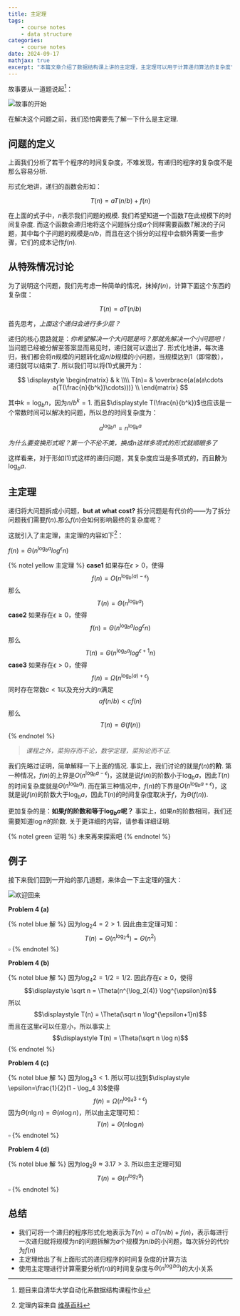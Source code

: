 ```yaml
---
title: 主定理
tags: 
    - course notes
    - data structure
categories:
    - course notes
date: 2024-09-17
mathjax: true
excerpt: "本篇文章介绍了数据结构课上讲的主定理，主定理可以用于计算递归算法的复杂度"
---
```


故事要从一道题说起[^2]：

![故事的开始](/images/hw1-master-thm.png)

在解决这个问题之前，我们恐怕需要先了解一下什么是主定理.

## 问题的定义

上面我们分析了若干个程序的时间复杂度，不难发现，有递归的程序的复杂度不是那么容易分析. 

形式化地讲，递归的函数会形如：

$$
T(n) = aT(n/b) + f(n)
$$

在上面的式子中，$n$表示我们问题的规模. 我们希望知道一个函数$T$在此规模下的时间复杂度. 而这个函数会递归地将这个问题拆分成$a$个同样需要函数$T$解决的子问题，其中每个子问题的规模是$n/b$，而且在这个拆分的过程中会额外需要一些步骤，它们的成本记作$f(n)$.

## 从特殊情况讨论

为了说明这个问题，我们先考虑一种简单的情况，抹掉$f(n)$，计算下面这个东西的复杂度：

$$
\begin{equation}
T(n) = aT(n/b) \tag{1}
\end{equation}
$$

首先思考，*上面这个递归会进行多少层？*

递归的核心思路就是：*你希望解决一个大问题是吗？那就先解决一个小问题吧！* 当问题已经被分解至答案显而易见时，递归就可以退出了. 形式化地讲，每次递归，我们都会将$n$规模的问题转化成$n/b$规模的小问题，当规模达到$1$（即常数），递归就可以结束了. 所以我们可以将$(1)$式展开为：

$$
\displaystyle 
\begin{matrix} 
     & k \\\\
    T(n)= & \overbrace{a(a(a\cdots a(T(\frac{n}{b^k})\cdots)))} \\
\end{matrix}
$$

其中$k=\log_bn$，因为$n/b^k=1$. 而且$\displaystyle T(\frac{n}{b^k})$也应该是一个常数时间可以解决的问题，所以总的时间复杂度为：

$$
\displaystyle a^{\log_b n} = n^{\log_b a}
$$

*为什么要变换形式呢？第一个不伦不类，换成n这样多项式的形式就顺眼多了*

这样看来，对于形如$(1)$式这样的递归问题，其复杂度应当是多项式的，而且**阶**为$\displaystyle \log_b a$.

## 主定理

递归将大问题拆成小问题，**but at what cost?** 拆分问题是有代价的——为了拆分问题我们需要$f(n)$.那么$f(n)$会如何影响最终的复杂度呢？

这就引入了主定理，主定理的内容如下[^1]：

$\displaystyle f(n) = \Theta(n^{\log_b a} log^{\epsilon}n)$


{% notel yellow 主定理 %}
**case1**
如果存在$\epsilon >0$，使得
$$\displaystyle f(n) = O(n^{\log_b (a) - \epsilon})$$
那么
$$\displaystyle T(n) = \Theta(n^{\log_b a})$$
**case2**
如果存在$\epsilon \geq0$，使得
$$\displaystyle f(n) = \Theta(n^{\log_b a} log^{\epsilon}n)$$
那么
$$\displaystyle T(n) = \Theta(n^{\log_b a}log^{\epsilon+1}n)$$
**case3**
如果存在$\epsilon >0$，使得
$$\displaystyle f(n) = \Omega(n^{\log_b (a) + \epsilon})$$
同时存在常数$c < 1$以及充分大的$n$满足
$$
af(n/b)<cf(n)
$$
那么
$$\displaystyle T(n) = \Theta(f(n))$$
{% endnotel %}

> *课程之外，菜狗存而不论，数学定理，菜狗论而不证.*

我们先略过证明，简单解释一下上面的情况. 
事实上，我们讨论的就是$f(n)$的**阶**. 第一种情况，$f(n)$的上界是$O(n^{\log_b a - \epsilon})$，这就是说$f(n)$的阶数小于$\log_b a$，因此$T(n)$的时间复杂度就是$\displaystyle \Theta(n^{\log_b a})$. 而在第三种情况中，$f(n)$的下界是$O(n^{\log_b a + \epsilon})$，这就是说$f(n)$的阶数大于$\log_b a$，因此$T(n)$的时间复杂度取决于$f$，为$\Theta(f(n))$.

更加复杂的是：**如果$f$的阶数和等于$\log_b a$呢？** 事实上，如果$n$的阶数相同，我们还需要知道$\log n$的阶数. 关于更详细的内容，请参看详细证明.

{% notel green 证明 %}
未来再来探索吧
{% endnotel %}

## 例子

接下来我们回到一开始的那几道题，来体会一下主定理的强大：

![欢迎回来](/images/hw1-master-thm.png)

**Problem 4 (a)**

{% notel blue 解 %}
因为$\displaystyle \log_2 4 = 2 > 1$. 因此由主定理可知：
$$T(n) = \Theta(n^{\log_2 4}) = \Theta(n^2)$$ $\square$
{% endnotel %}

**Problem 4 (b)**

{% notel blue 解 %}
因为$log_4 2 = 1/2 = 1/2$. 因此存在$\epsilon \geq 0$，使得
$$\displaystyle \sqrt n = \Theta(n^{\log_2(4)} \log^{\epsilon}n)$$
所以
 $$\displaystyle T(n) = \Theta(\sqrt n \log^{\epsilon+1}n)$$
 而且在这里$\epsilon$可以任意小，所以事实上
 $$\displaystyle T(n) = \Theta(\sqrt n \log n)$$
{% endnotel %}

**Problem 4 \(c\)**

{% notel blue 解 %}
因为$\displaystyle \log_4 3 < 1$. 所以可以找到$\displaystyle \epsilon=\frac{1}{2}(1 - \log_4 3)$使得
 $$\displaystyle f(n) = \Omega(\displaystyle n^{\log_4 3 + \epsilon})$$
 因为$\Theta(n\lg n) = \Theta(n \log n)$，所以由主定理可知：
$$T(n) = \Theta(n \log n)$$$\square$
{% endnotel %}

**Problem 4 (d)**

{% notel blue 解 %}
因为$\log_2 9 \approx 3.17 > 3$. 所以由主定理可知
$$T(n)=\Theta(n^{log_2 9})$$$\square$
{% endnotel %}

## 总结

- 我们可将一个递归的程序形式化地表示为$T(n) = aT(n / b) + f(n)$，表示每进行一次递归就将规模为$n$的问题拆解为$a$个规模为$n / b$的小问题，每次拆分的代价为$f(n)$
- 主定理给出了有上面形式的递归程序的时间复杂度的计算方法
- 使用主定理进行计算需要分析$f(n)$的时间复杂度与$\Theta(n^{\log b a})$的大小关系


[^1]: 定理内容来自 [维基百科](https://zh.wikipedia.org/wiki/%E4%B8%BB%E5%AE%9A%E7%90%86)

[^2]: 题目来自清华大学自动化系数据结构课程作业